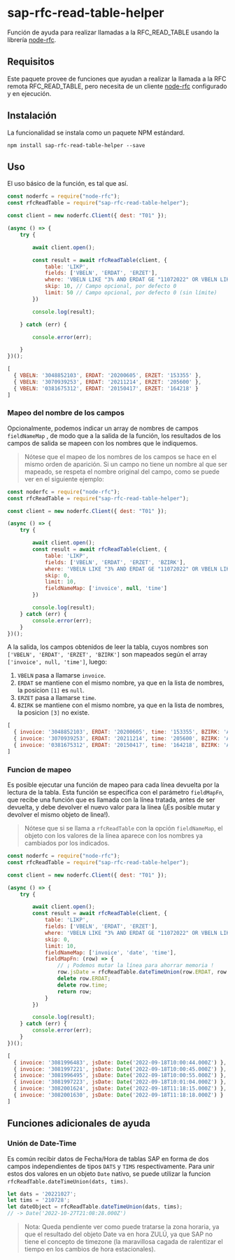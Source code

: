 # sap-rfc-read-table-helper
Función de ayuda para realizar llamadas a la RFC_READ_TABLE usando la librería [node-rfc](https://github.com/sap/node-rfc).

## Requisitos
Este paquete provee de funciones que ayudan a realizar la llamada a la RFC remota RFC_READ_TABLE, pero necesita de un cliente [node-rfc](https://github.com/sap/node-rfc) configurado y en ejecución.

## Instalación

La funcionalidad se instala como un paquete NPM estándard.

```
npm install sap-rfc-read-table-helper --save
```

## Uso

El uso básico de la función, es tal que así.

```javascript
const noderfc = require("node-rfc");
const rfcReadTable = require("sap-rfc-read-table-helper");

const client = new noderfc.Client({ dest: "T01" });

(async () => {
    try {

        await client.open();

        const result = await rfcReadTable(client, {
            table: 'LIKP',
            fields: ['VBELN', 'ERDAT', 'ERZET'],
			where: 'VBELN LIKE "3% AND ERDAT GE "11072022" OR VBELN LIKE "4% AND ERDAT GE "10032021"',
			skip: 10, // Campo opcional, por defecto 0
            limit: 50 // Campo opcional, por defecto 0 (sin límite)
        })

        console.log(result);

    } catch (err) {

        console.error(err);

    }
})();
```

```javascript
[
  { VBELN: '3048852103', ERDAT: '20200605', ERZET: '153355' },
  { VBELN: '3070939253', ERDAT: '20211214', ERZET: '205600' },
  { VBELN: '0381675312', ERDAT: '20150417', ERZET: '164218' }
]
```

### Mapeo del nombre de los campos
Opcionalmente, podemos indicar un array de nombres de campos `fieldNameMap` , de modo que a la salida de la función, los resultados de los campos de salida se mapeen con los nombres que le indiquemos.

> Nótese que el mapeo de los nombres de los campos se hace en el mismo orden de aparición. Si un campo no tiene un nombre al que ser mapeado, se respeta el nombre original del campo, como se puede ver en el siguiente ejemplo:


```javascript
const noderfc = require("node-rfc");
const rfcReadTable = require("sap-rfc-read-table-helper");

const client = new noderfc.Client({ dest: "T01" });

(async () => {
    try {

        await client.open();
        const result = await rfcReadTable(client, {
            table: 'LIKP',
            fields: ['VBELN', 'ERDAT', 'ERZET', 'BZIRK'],
			where: 'VBELN LIKE "3% AND ERDAT GE "11072022" OR VBELN LIKE "4% AND ERDAT GE "10032021"',
            skip: 0,
            limit: 10,
            fieldNameMap: ['invoice', null, 'time']
        })

        console.log(result);
    } catch (err) {
        console.error(err);
    }
})();
```

A la salida, los campos obtenidos de leer la tabla, cuyos nombres son `['VBELN', 'ERDAT', 'ERZET', 'BZIRK']` son mapeados según el array `['invoice', null, 'time']`, luego:

1. `VBELN` pasa a llamarse `invoice`.
2. `ERDAT` se mantiene con el mismo nombre, ya que en la lista de nombres, la posicion `[1]` es `null`.
3. `ERZET` pasa a llamarse `time`.
4. `BZIRK` se mantiene con el mismo nombre, ya que en la lista de nombres, la posicion `[3]` no existe.


```javascript
[
  { invoice: '3048852103', ERDAT: '20200605', time: '153355', BZIRK: 'A09' },
  { invoice: '3070939253', ERDAT: '20211214', time: '205600', BZIRK: 'A20' },
  { invoice: '0381675312', ERDAT: '20150417', time: '164218', BZIRK: 'A01' }
]
```


### Funcion de mapeo

Es posible ejecutar una función de mapeo para cada línea devuelta por la lectura de la tabla. Esta función se especifica con el parámetro `fieldMapFn`, que recibe una función que es llamada con la línea tratada, antes de ser devuelta, y debe devolver el nuevo valor para la línea (¡Es posible mutar y devolver el mismo objeto de linea!).

> Nótese que si se llama a `rfcReadTable` con la opción `fieldNameMap`, el objeto con los valores de la línea aparece con los nombres ya cambiados por los indicados.



```javascript
const noderfc = require("node-rfc");
const rfcReadTable = require("sap-rfc-read-table-helper");

const client = new noderfc.Client({ dest: "T01" });

(async () => {
    try {

        await client.open();
        const result = await rfcReadTable(client, {
            table: 'LIKP',
            fields: ['VBELN', 'ERDAT', 'ERZET'],
			where: 'VBELN LIKE "3% AND ERDAT GE "11072022" OR VBELN LIKE "4% AND ERDAT GE "10032021"',
            skip: 0,
            limit: 10,
            fieldNameMap: ['invoice', 'date', 'time'],
            fieldMapFn: (row) => {
                // ¡ Podemos mutar la línea para ahorrar memoria !
                row.jsDate = rfcReadTable.dateTimeUnion(row.ERDAT, row.time) ;
				delete row.ERDAT;
				delete row.time;
                return row;
            }
        })

        console.log(result);
    } catch (err) {
        console.error(err);
    }
})();
```

```javascript
[
  { invoice: '3081996483', jsDate: Date('2022-09-18T10:00:44.000Z') },
  { invoice: '3081997221', jsDate: Date('2022-09-18T10:00:45.000Z') },
  { invoice: '3081996495', jsDate: Date('2022-09-18T10:00:55.000Z') },
  { invoice: '3081997223', jsDate: Date('2022-09-18T10:01:04.000Z') },
  { invoice: '3082001624', jsDate: Date('2022-09-18T11:18:15.000Z') },
  { invoice: '3082001630', jsDate: Date('2022-09-18T11:18:18.000Z') }
]
```

## Funciones adicionales de ayuda

### Unión de Date-Time
Es común recibir datos de Fecha/Hora de tablas SAP en forma de dos campos independientes de tipos `DATS` y `TIMS` respectivamente. Para unir estos dos valores en un objeto `Date` nativo, se puede utilizar la funcion `rfcReadTable.dateTimeUnion(dats, tims)`.

```javascript
let dats = '20221027'; 
let tims = '210728'; 
let dateObject = rfcReadTable.dateTimeUnion(dats, tims); 
// -> Date('2022-10-27T21:08:28.000Z')
```
> Nota: Queda pendiente ver como puede tratarse la zona horaria, ya que el resultado del objeto Date va en hora ZULÚ, ya que SAP no tiene el concepto de timezone (la maravillosa cagada de ralentizar el tiempo en los cambios de hora estacionales).